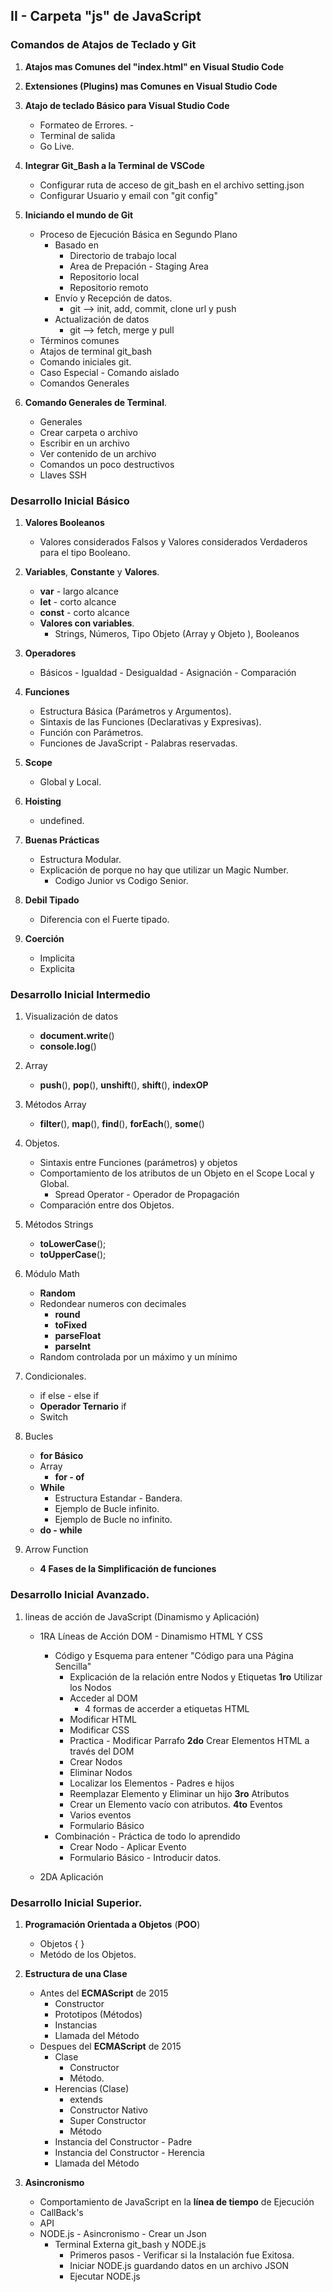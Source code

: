 

## II - Carpeta "js" de JavaScript

### Comandos de Atajos de Teclado y Git 
1. **Atajos mas Comunes del "index.html" en Visual Studio Code**

2. **Extensiones (Plugins) mas Comunes en Visual Studio Code**

3. **Atajo de teclado Básico para Visual Studio Code**
    - Formateo de Errores.   -         
    - Terminal de salida            
    - Go Live.
4. **Integrar Git_Bash a la Terminal de VSCode**
    - Configurar ruta de acceso de git_bash en el archivo  setting.json
    - Configurar Usuario y email con "git config"

5. **Iniciando el mundo de Git**
    - Proceso de Ejecución Básica en Segundo Plano
        - Basado en 
            - Directorio de trabajo local 
            - Area de Prepación - Staging Area
            - Repositorio local
            - Repositorio remoto 
        - Envío y Recepción de datos.
            - git -->  init, add, commit, clone url y push 
        - Actualización de datos
            - git -->  fetch, merge  y pull 
    - Términos comunes 
    - Atajos de terminal git_bash 
    - Comando iniciales git.
    - Caso Especial - Comando aislado
    - Comandos Generales
6. **Comando Generales de Terminal**. 
    - Generales
    - Crear carpeta o archivo
    - Escribir en un archivo
    - Ver contenido de un archivo
    - Comandos un poco destructivos 
    - Llaves SSH 




### Desarrollo Inicial Básico

 1. **Valores Booleanos**
    - Valores considerados Falsos y Valores considerados Verdaderos para el tipo Booleano.

 3. **Variables**, **Constante** y  **Valores**. 
    - **var**   - largo alcance
    - **let**   - corto alcance
    - **const** - corto alcance
    - **Valores con variables**. 
        - Strings, Números, Tipo Objeto (Array y Objeto ), Booleanos

 2. **Operadores**
    - Básicos - Igualdad - Desigualdad - Asignación - Comparación

 4. **Funciones**
    - Estructura Básica (Parámetros y Argumentos).
    - Sintaxis de las Funciones (Declarativas y Expresivas).
    - Función con Parámetros. 
    - Funciones de JavaScript - Palabras reservadas.

 5. **Scope**
    - Global y Local.

 6. **Hoisting**
    - undefined.  

 7. **Buenas Prácticas**
    - Estructura Modular. 
    -  Explicación de porque no hay que utilizar un Magic Number.
        - Codigo Junior vs Codigo Senior.

 8. **Debil Tipado**
    -  Diferencia con el Fuerte tipado.

 9. **Coerción** 
    - Implicita 
    - Explicita



### Desarrollo Inicial Intermedio

 1. Visualización de datos  
    - **document.write**()
    - **console.log**()

 2. Array
    - **push**(), **pop**(), **unshift**(), **shift**(), **indexOP**

 3. Métodos Array
    - **filter**(), **map**(), **find**(), **forEach**(), **some**()

 4. Objetos.
    - Sintaxis entre Funciones (parámetros) y objetos 
    - Comportamiento de los atributos de un Objeto en el Scope Local y Global.
        - Spread Operator - Operador de Propagación 
    - Comparación entre dos Objetos. 

 5. Métodos Strings
    - **toLowerCase**();
    - **toUpperCase**();

 6. Módulo Math
    - **Random**
    - Redondear numeros con decimales
        - **round**
        - **toFixed**
        - **parseFloat**
        - **parseInt**
    - Random controlada por un máximo y un mínimo

 7. Condicionales. 
    - if else - else if
    - **Operador Ternario** if
    - Switch

 8. Bucles
    - **for Básico**
    - Array
        - **for - of** 
    - **While**
        - Estructura Estandar - Bandera.
        - Ejemplo de Bucle infinito.
        - Ejemplo de Bucle no infinito.
    - **do - while**

 9. Arrow Function
    - **4 Fases de la Simplificación de funciones**




### Desarrollo Inicial Avanzado.
 1. lineas de acción de JavaScript (Dinamismo y Aplicación)
    - 1RA Líneas de Acción DOM - Dinamismo HTML Y CSS
        - Código y Esquema para entener "Código para una Página Sencilla" 
            - Explicación de la relación entre Nodos y Etiquetas
        **1ro** Utilizar los Nodos  
            - Acceder al DOM
                - 4 formas de accerder a etiquetas HTML
            - Modificar HTML
            - Modificar CSS
            - Practica - Modificar Parrafo
        **2do** Crear Elementos HTML a través del DOM
            - Crear Nodos
            - Eliminar Nodos
            - Localizar los Elementos - Padres e hijos
            - Reemplazar Elemento y Eliminar un hijo
        **3ro** Atributos
            - Crear un Elemento vacío con atributos.
        **4to** Eventos
            - Varios eventos
            - Formulario Básico
        - Combinación - Práctica de todo lo aprendido
            - Crear Nodo - Aplicar Evento
            - Formulario Básico - Introducir datos. 
            
    - 2DA Aplicación
 


### Desarrollo Inicial Superior.
1. **Programación Orientada a Objetos** (**POO**)
    - Objetos { }
    - Metódo de los Objetos. 

 2. **Estructura de una Clase**
    - Antes del **ECMAScript** de 2015
        - Constructor
        - Prototipos (Métodos)
        - Instancias
        - Llamada del Método
    - Despues del **ECMAScript** de 2015
        - Clase
            - Constructor
            - Método.
        - Herencias (Clase)
            - extends 
            - Constructor Nativo
            - Super Constructor
            - Método
        - Instancia del Constructor - Padre
        - Instancia del Constructor - Herencia
        - Llamada del Método
 3. **Asincronismo**
    - Comportamiento de JavaScript en la **línea de tiempo** de Ejecución
    - CallBack's
    - API
    - NODE.js - Asincronismo - Crear un Json
        - Terminal Externa git_bash y NODE.js
            - Primeros pasos - Verificar si la Instalación fue Exitosa.
            - Iniciar NODE.js  guardando datos en un archivo JSON
            -  Ejecutar NODE.js